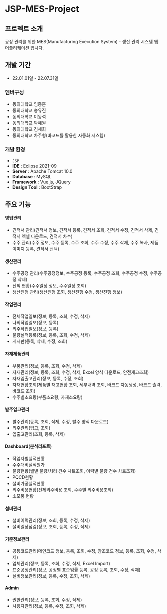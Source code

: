 # JSP-MES-Project

## 프로젝트 소개
공장 관리를 위한 MES(Manufacturing Execution System) - 생산 관리 시스템 웹 어플리케이션 입니다.

## 개발 기간
* 22.01.01일 - 22.07.31일

### 멤버구성
- 동의대학교 임종훈
- 동의대학교 송유진
- 동의대학교 이동석
- 동의대학교 박혜원
- 동의대학교 김세희
- 동의대학교 차주형(바코드를 활용한 자동화 시스템)

### 개발 환경
- `JSP`
- **IDE** : Eclipse 2021-09
- **Server** : Apache Tomcat 10.0
- **Database** : MySQL
- **Framework** : Vue.js, JQuery
- **Design Tool** : BootStrap

## 주요 기능
#### 영업관리
- 견적서 관리(견적서 정보, 견적서 등록, 견적서 조회, 견적서 수정, 견적서 삭제, 견적서 엑셀 다운로드, 견적서 차수)
- 수주 관리(수주 정보, 수주 등록, 수주 조회, 수주 수정, 수주 삭제, 수주 복사, 제품 이미지 등록, 견적서 선택)
#### 생산관리
- 수주공정 관리(수주공정정보, 수주공정 등록, 수주공정 조회, 수주공정 수정, 수주공정 삭제)
- 진척 현황(수주일정 정보, 수주일정 조회)
- 생산진행 관리(생산진행 조회, 생산진행 수정, 생산진행 정보)
#### 작업관리
- 전체작업일보(정보, 등록, 조회, 수정, 삭제)
- 나의작업일보(정보, 등록)
- 외주작업일보(정보, 등록)
- 불량실적등록(정보, 등록, 조회, 수정, 삭제)
- 게시판(등록, 삭제, 수정, 조회)
#### 자재제품관리
- 부품관리(정보, 등록, 조회, 수정, 삭제)
- 자재관리(정보, 등록, 조회, 수정, 삭제, Excel 양식 다운로드, 안전재고조회)
- 자재입출고관리(정보, 등록, 수정, 조회)
- 자재현황조회(제품별 재고현황 조회, 세부내역 조회, 바코드 자동생성, 바코드 출력, 바코드 조회)
- 수주별소요량(부품소요량, 자재소요량)
#### 발주입고관리
- 발주관리(등록, 조회, 삭제, 수정, 발주 양식 다운로드)
- 외주관리(입고, 조회)
- 입출고관리(조회, 등록, 삭제)
#### Dashboard(분석리포트)
- 작업자별실적현황
- 수주대비실적원가
- 불량현황(월별 불량/처리 건수 차트조회, 이력별 불량 건수 차트조회)
- PQCD현황
- 설비가공실적현황
- 외주비용현황(전체외주비용 조회, 수주별 외주비용조회)
- 소모품 현황
#### 설비관리
- 설비이력관리(정보, 조회, 등록, 수정, 삭제)
- 설비일상점검(정보, 조회, 등록, 수정, 삭제)
#### 기준정보관리
- 공통코드관리(메인코드 정보, 등록, 조회, 수정, 참조코드 정보, 등록, 조회, 수정, 삭제)
- 업체관리(정보, 등록, 조회, 수정, 삭제, Excel Import)
- 표준공정관리(정보, 공정별 표준임률 등록, 공정 등록, 조회, 수정, 삭제)
- 설비정보관리(정보, 등록, 수정, 조회, 삭제)
#### Admin
- 권한관리(정보, 등록, 조회, 수정, 삭제)
- 사용자관리(정보, 등록, 수정, 조회, 삭제)

